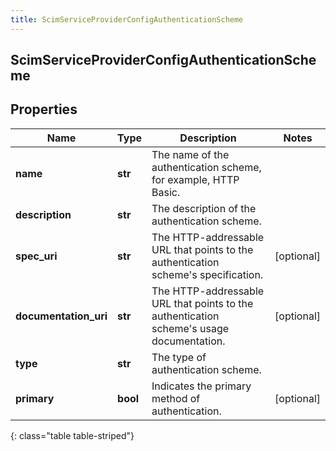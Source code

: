 ```yaml
---
title: ScimServiceProviderConfigAuthenticationScheme
---
```

## ScimServiceProviderConfigAuthenticationScheme

## Properties

|Name | Type | Description | Notes|
|------------ | ------------- | ------------- | -------------|
| **name** | **str** | The name of the authentication scheme, for example, HTTP Basic. | |
| **description** | **str** | The description of the authentication scheme. | |
| **spec_uri** | **str** | The HTTP-addressable URL that points to the authentication scheme&#39;s specification. | [optional] |
| **documentation_uri** | **str** | The HTTP-addressable URL that points to the authentication scheme&#39;s usage documentation. | [optional] |
| **type** | **str** | The type of authentication scheme. | |
| **primary** | **bool** | Indicates the primary method of authentication. | [optional] |
{: class="table table-striped"}


